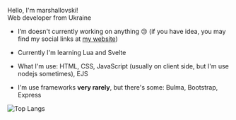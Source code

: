 Hello, I'm marshallovski!
<br>
Web developer from Ukraine

   * I’m doesn't currently working on anything 😢 (if you have idea, you may find my social links at <a href="https://m4r5ha11.com">my website</a>)

   * Currently I'm learning Lua and Svelte

   * What I'm use: HTML, CSS, JavaScript (usually on client side, but I'm use nodejs sometimes), EJS
   
   * I'm use frameworks **very rarely**, but there's some: Bulma, Bootstrap, Express
   

![Top Langs](https://github-readme-stats.vercel.app/api/top-langs/?username=marshallovski&layout=compact&theme=dark&count_private=false)

